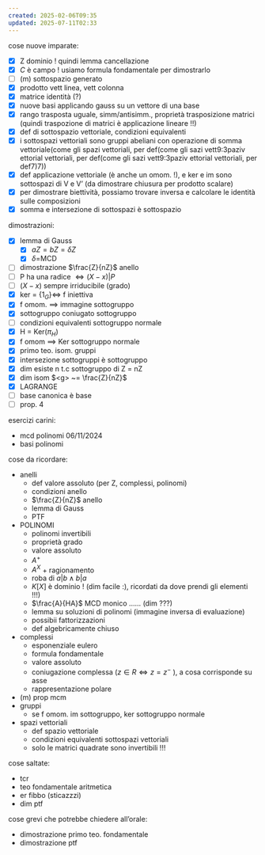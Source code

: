 ```yaml
---
created: 2025-02-06T09:35
updated: 2025-07-11T02:33
---
```

cose nuove imparate:
- [x] Z dominio ! quindi lemma cancellazione
- [x] $C$ è campo ! usiamo formula fondamentale per dimostrarlo 
- [ ] (m) sottospazio generato
- [x] prodotto vett linea, vett colonna
- [x] matrice identità (?)
- [x] nuove basi applicando gauss su un vettore di una base
- [x] rango trasposta uguale, simm/antisimm., proprietà trasposizione matrici (quindi traspozione di matrici è applicazione lineare !!)
- [x] def di sottospazio vettoriale, condizioni equivalenti
- [x] i sottospazi vettoriali sono gruppi abeliani con operazione di somma vettoriale(come gli spazi vettoriali, per def(come gli sazi vett9:3paziv ettorial vettoriali, per def(come gli sazi vett9:3paziv ettorial vettoriali, per def7)7))
- [x] def applicazione vettoriale (è anche un omom. !), e ker e im sono sottospazi di V e V’ (da dimostrare chiusura per prodotto scalare)
- [x] per dimostrare biettività, possiamo trovare inversa e calcolare le identità sulle composizioni
- [x] somma e intersezione di sottospazi è sottospazio

dimostrazioni:
- [x] lemma di Gauss
	- [x] $aZ = bZ = \delta Z$
	- [x] $\delta =$MCD
- [ ] dimostrazione $\frac{Z}{nZ}$ anello
- [ ] P ha una radice $\iff (X-x)|P$
- [ ] $(X-x)$ sempre irriducibile (grado)
- [x] ker = ${\{1_G}\} \iff$ f iniettiva
- [x] f omom. $\implies$ immagine sottogruppo
- [x] sottogruppo coniugato sottogruppo
- [ ] condizioni equivalenti sottogruppo normale
- [x] H = Ker($\pi_{H}$)
- [x] f omom $\implies$ Ker sottogruppo normale
- [x] primo teo. isom. gruppi
- [x] intersezione sottogruppi è sottogruppo
- [x] dim esiste n t.c sottogruppo di Z = nZ
- [x] dim isom $<g> ~= \frac{Z}{nZ}$
- [x]  LAGRANGE
- [ ] base canonica è base
- [ ] prop. 4

esercizi carini:
- mcd polinomi 06/11/2024
- basi polinomi

cose da ricordare: 
- anelli
	- def valore assoluto (per Z, complessi, polinomi)
	- condizioni anello
	- $\frac{Z}{nZ}$ anello
	- lemma di Gauss
	- PTF
- POLINOMI
	- polinomi invertibili
	- proprietà grado
	- valore assoluto
	- $A^+$
	- $A^X$ + ragionamento
	 - roba di $a|b \land b|a$
	 - $K[X]$ è dominio ! (dim facile :), ricordati da dove prendi gli elementi !!!)
	 - $\frac{A}{HA}$
	 MCD monico …… (dim ???)
	 - lemma su soluzioni di polinomi (immagine inversa di evaluazione)
	 - possibii fattorizzazioni
	- def algebricamente chiuso
- complessi
	- esponenziale eulero
	- formula fondamentale
	- valore assoluto
	- coniugazione complessa ($z \in R \iff z = z^-$ ), a cosa corrisponde su asse
	- rappresentazione polare
- (m) prop mcm
- gruppi
	- se f omom. im sottogruppo, ker sottogruppo normale
- spazi vettoriali
	- def spazio vettoriale
	- condizioni equivalenti sottospazi vettoriali
	- solo le matrici quadrate sono invertibili !!!

cose saltate:
- tcr
- teo fondamentale aritmetica
- er fibbo (sticazzzi)
- dim ptf


cose grevi che potrebbe chiedere all’orale:
- dimostrazione primo teo. fondamentale
- dimostrazione ptf